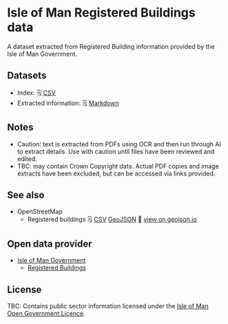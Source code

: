 # Isle of Man Registered Buildings data

A dataset extracted from Registered Building information provided by the Isle of Man Government.

## Datasets

  * Index: :spiral_notepad: [CSV](https://github.com/dankarran/isleofman-opendata/blob/main/data/gov.im/registered-buildings/outputs/index.csv)
  * Extracted information: :spiral_notepad: [Markdown](https://github.com/dankarran/isleofman-opendata/blob/main/data/gov.im/registered-buildings/outputs)

## Notes

  * Caution: text is extracted from PDFs using OCR and then run through AI to extract details. Use with caution until files have been reviewed and edited.
  * TBC: may contain Crown Copyright data. Actual PDF copies and image extracts have been excluded, but can be accessed via links provided.

## See also

  * OpenStreetMap
    * Registered buildings :spiral_notepad: [CSV](https://github.com/dankarran/isleofman-opendata/blob/main/data/openstreetmap/outputs/registered-buildings/registered-buildings.csv) [GeoJSON](https://github.com/dankarran/isleofman-opendata/blob/main/data/openstreetmap/outputs/registered-buildings/registered-buildings.geojson) :link: [view on geojson.io](https://geojson.io/#id=github:dankarran/isleofman-opendata/blob/main/data/openstreetmap/outputs/registered-buildings/registered-buildings.geojson)

## Open data provider

  * [Isle of Man Government](https://www.gov.im/about-the-government/government/open-data/)
    * [Registered Buildings](https://pabc.gov.im/rbc/registered-buildings-and-conservation/protected-buildings-register/)

## License

TBC: Contains public sector information licensed under the [Isle of Man Open Government Licence](https://www.gov.im/about-this-site/open-government-licence/).